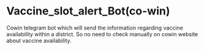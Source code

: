 # Vaccine_slot_alert_Bot(co-win)
Cowin telegram bot which will send the information regarding vaccine availability within a district. So no need to check manually on cowin website about vaccine availability.

